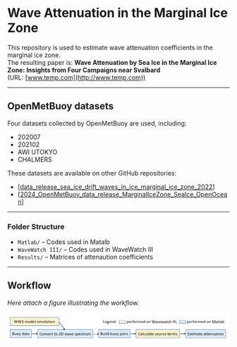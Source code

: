 # Wave Attenuation in the Marginal Ice Zone

This repository is used to estimate wave attenuation coefficients in the marginal ice zone.  
The resulting paper is: **Wave Attenuation by Sea Ice in the Marginal Ice Zone: Insights from Four Campaigns near Svalbard**  
(URL: [www.temp.com](http://www.temp.com))

---

## OpenMetBuoy datasets

Four datasets collected by OpenMetBuoy are used, including:  
- 202007  
- 202102  
- AWI UTOKYO  
- CHALMERS  

These datasets are available on other GitHub repositories:  
- [[data_release_sea_ice_drift_waves_in_ice_marginal_ice_zone_2022](https://github.com/jerabaul29/data_release_sea_ice_drift_waves_in_ice_marginal_ice_zone_2022)]  
- [[2024_OpenMetBuoy_data_release_MarginalIceZone_SeaIce_OpenOcean](https://github.com/jerabaul29/2024_OpenMetBuoy_data_release_MarginalIceZone_SeaIce_OpenOcean)]

---

### Folder Structure  
- `Matlab/` – Codes used in Matalb 
- `WaveWatch III/` – Codes used in WaveWatch III
- `Results/` – Matrices of attenaution coefficients 

---

## Workflow

*Here attach a figure illustrating the workflow.*

![Workflow Diagram](workflow.png "Workflow Diagram")




